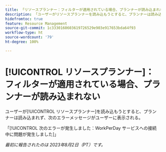 ```yaml
---
title: 「リソースプランナー：フィルターが適用されている場合、プランナーが読み込まれない」
description: 「ユーザーがリソースプランナーを読み込もうとすると、プランナーは読み込まれず、エラーメッセージがユーザーに表示される。」
hidefromtoc: true
feature: Resource Management
source-git-commit: 1c3330160603619726529e903e917653bda64f93
workflow-type: ht
source-wordcount: '79'
ht-degree: 100%

---
```



# [!UICONTROL リソースプランナー]：フィルターが適用されている場合、プランナーが読み込まれない

ユーザーが[!UICONTROL リソースプランナー]を読み込もうとすると、プランナーは読み込まれず、次のエラーメッセージがユーザーに表示される。

「[!UICONTROL 次のエラーが発生しました：WorkPerDay サービスへの接続中に問題が発生しました]」

_最初に報告されたのは 2023年8月2日（PT）です。_

